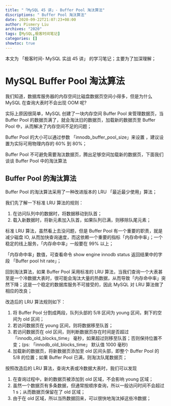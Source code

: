 ```yaml
---
title: "「MySQL 45 讲」- Buffer Pool 淘汰算法"
discriptions: " Buffer Pool 淘汰算法"
date: 2020-09-22T21:07:23+08:00
author: Pismery Liu
archives: "2020"
tags: [MySQL,极客时间笔记]
categories: []
showtoc: true
---
```


本文为 「极客时间- MySQL 实战 45 讲」 的学习笔记；主要为了加深理解；

<!--more-->

# MySQL Buffer Pool 淘汰算法

我们知道，数据库服务器的内存空间比磁盘数据页空间小得多，但是为什么 MySQL 在查询大表时不会出现 OOM 呢?

实际上原因很简单，MySQL 创建了一块内存空间 Buffer Pool 来管理数据页，当 Buffer Pool 的数据页满了，就会淘汰旧的数据页，加载新的数据页至 Buffer Pool 中，从而解决了内存空间不足的问题；

Buffer Pool 的大小可以通过参数 「innodb_buffer_pool_size」来设置 ，建议设置为实际可用物理内存的 60% 到 80%；

Buffer Pool 不可避免需要淘汰数据页，腾出足够空间加载新的数据页，下面我们谈谈 Buffer Pool 中的淘汰算法

## Buffer Pool 的淘汰算法

Buffer Pool 的淘汰算法采用了一种改进版本的 LRU 「最近最少使用」算法；

我们先了解一下标准 LRU 算法的规则：

1. 在访问队列中的数据时，将数据移动到队首；
2. 载入新数据时，将新元素加入队首，如果队列已满，则移除队尾元素；

标准 LRU 算法，虽然看上去没问题，但是 Buffer Pool 有一个重要的职责，就是减少磁盘 IO, 从而加快查询速度，而这依赖一个重要的指标「内存命中率」；一个稳定的线上服务，「内存命中率」一般要在 99% 以上；

「内存命中率」数值，可查看命令 show engine innodb status 返回结果中的字段 「Buffer pool hit rate」；


回到淘汰算法，如果 Buffer Pool 采用标准的 LRU 算法，当我们查询一个大表甚至是一个冷数据大表时，很可能会淘汰大量的热数据，从而导致「内存命中率」突然下降；这是一个稳定的数据库服务不可接受的，因此 MySQL 对 LRU 算法做了相应的改良；

改造后的 LRU 算法规则如下：

1. 将 Buffer Pool 分割成两段，队列头部的 5/8 区间为 young 区间，剩下的空间为 old 区间；
2. 若访问数据页在 young 区间，则将数据移至队首；
3. 若访问数据页在 old 区间，则判断数据页存在时间是否超过 「innodb_old_blocks_time」 毫秒，如果超过则移至队首；否则保持位置不变；(ps: 「innodb_old_blocks_time」 默认值 1000 毫秒)
4. 加载新的数据页，将新数据页添加至 old 区间头部，即整个 Buffer Pool 的 5/8 的位置；如果 Buffer Pool 已满，则淘汰队尾数据页；


按照改造后的 LRU 算法，查询大表或冷数据大表时，我们可以发现

1. 在查询过程中，新的数据页被添加到 old 区域，不会影响 young 区域；
2. 虽然一个数据页有多条数据，但通常按顺序查询，所以一般访问时间不会超过 1 s；从而数据页保留在了 old 区域；
3. 由于在 old 区域，所以当热数据回来，可以很快地淘汰掉这些冷数据；